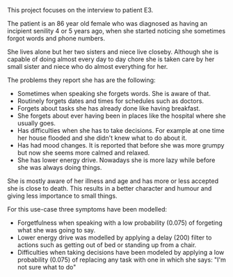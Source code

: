 This project focuses on the interview to patient E3. 

The patient is an 86 year old female who was diagnosed as having an incipient senility 4 or 5 years ago, when she started noticing she sometimes forgot words and phone numbers.

She lives alone but her two sisters and niece live closeby. Although she is capable of doing almost every day to day chore she is taken care by her small sister and niece who do almost everything for her.

The problems they report she has are the following:

* Sometimes when speaking she forgets words. She is aware of that.
* Routinely forgets dates and times for schedules such as doctors.
* Forgets about tasks she has already done like having breakfast.
* She forgets about ever having been in places like the hospital where she usually goes.
* Has difficulties when she has to take decisions. For example at one time her house flooded and  she didn't knew what to do about it.
* Has had mood changes. It is reported that before she was more grumpy but now she seems more calmed and relaxed.
* She has lower energy drive. Nowadays she is more lazy while before she was always doing things.

She is mostly aware of her illness and age and has more or less accepted she is close to death. This results in a better character and humour and giving less importance to small things.

For this use-case three symptoms have been modelled: 
* Forgetfulness when speaking with a low probability (0.075) of forgeting what she was going to say.
* Lower energy drive was modelled by applying a delay (200) filter to actions such as getting out of bed or standing up from a chair.
* Difficulties when taking decisions have been modeled by applying a low probability (0.075) of replacing any task with one in which she says: "I'm not sure what to do"